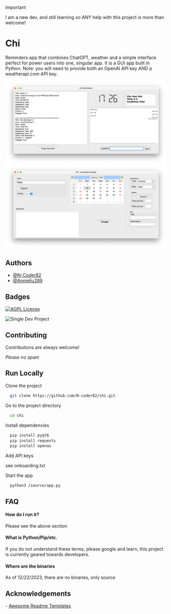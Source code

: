 > [!IMPORTANT]
> I am a new dev, and still learning so ANY help with this project is more than welcome!

# Chi

 Reminders app that combines ChatGPT, weather and a simple interface perfect for power users into one, singular app. It is a GUI app built in Python. Note: you will need to provide both an OpenAI API key AND a weatherapi.com API key.

![Main Page](https://raw.githubusercontent.com/N-coder82/chi/main/Screenshot%20Main%20Page.png)
![New Reminder](https://github.com/N-coder82/chi/blob/main/Screenshot%20reminders%20Dialog.png?raw=true)

## Authors

- [@N-Coder82](https://.github.com/N-Coder82)
- [@Annieliu289](https://github.com/Annieliu289)


## Badges

[![AGPL License](https://img.shields.io/badge/license-AGPL-blue.svg)](http://www.gnu.org/licenses/agpl-3.0)

![Single Dev Project](https://img.shields.io/badge/project_size-single_dev-red)

## Contributing

Contributions are always welcome!

*Please no spam*
## Run Locally

Clone the project

```bash
  git clone https://github.com/N-coder82/chi.git
```

Go to the project directory

```bash
  cd chi
```

Install dependencies

```bash
  pip install pyqt6
  pip install requests
  pip install openai
```

Add API keys

see onboarding.txt

Start the app

```bash
  python3 /source/app.py
```


## FAQ

#### How do I run it?

Please see the above section

#### What is Python/Pip/etc.

If you do not understand these terms, please google and learn, this project is currently geared towards developers.

#### Where are the binaries

As of 12/22/2023, there are no binaries, only source


## Acknowledgements
\- [Awesome Readme Templates](https://readme.so)

